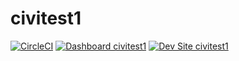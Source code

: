 # civitest1

[![CircleCI](https://circleci.com/gh/jdelon02/civitest1.svg?style=shield)](https://circleci.com/gh/jdelon02/civitest1)
[![Dashboard civitest1](https://img.shields.io/badge/dashboard-civitest1-yellow.svg)](https://dashboard.pantheon.io/sites/a3e36a20-a644-47e6-8788-fa973ff3c7a0#dev/code)
[![Dev Site civitest1](https://img.shields.io/badge/site-civitest1-blue.svg)](http://dev-civitest1.pantheonsite.io/)